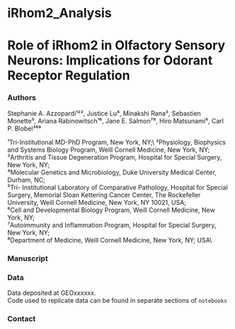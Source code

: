 # iRhom2_Analysis

# Role of iRhom2 in Olfactory Sensory Neurons: Implications for Odorant Receptor Regulation

### Authors 
Stephanie A. Azzopardi¹²³, Justice Lu⁴, Minakshi Rana³, Sebastien Monette⁵, Ariana Rabinowitsch¹⁶, Jane E. Salmon⁷⁸, Hiro Matsunami⁴, Carl P. Blobel³⁶⁸

¹Tri-Institutional MD-PhD Program, New York, NY;\ 
²Physiology, Biophysics and Systems Biology Program, Weill Cornell Medicine, New York, NY;\
³Arthritis and Tissue Degeneration Program, Hospital for Special Surgery, New York, NY;\
⁴Molecular Genetics and Microbiology, Duke University Medical Center, Durham, NC;\
⁵Tri- Institutional Laboratory of Comparative Pathology, Hospital for Special Surgery, Memorial Sloan Kettering Cancer Center, The Rockefeller University, Weill Cornell Medicine, New York, NY 10021, USA;\
⁶Cell and Developmental Biology Program, Weill Cornell Medicine, New York, NY;\
⁷Autoimmunity and Inflammation Program, Hospital for Special Surgery, New York, NY;\
⁸Department of Medicine, Weill Cornell Medicine, New York, NY; USA\

### Manuscript

### Data
Data deposited at GEOxxxxxx.\
Code used to replicate data can be found in separate sections of `notebooks`
### Contact

